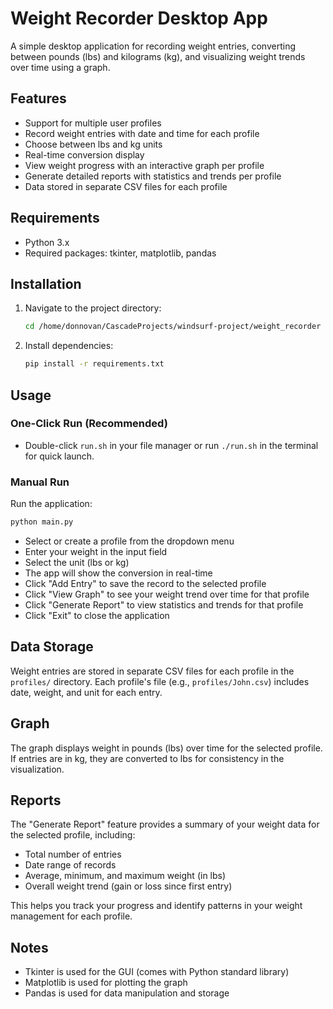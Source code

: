 # Weight Recorder Desktop App

A simple desktop application for recording weight entries, converting between pounds (lbs) and kilograms (kg), and visualizing weight trends over time using a graph.

## Features

- Support for multiple user profiles
- Record weight entries with date and time for each profile
- Choose between lbs and kg units
- Real-time conversion display
- View weight progress with an interactive graph per profile
- Generate detailed reports with statistics and trends per profile
- Data stored in separate CSV files for each profile

## Requirements

- Python 3.x
- Required packages: tkinter, matplotlib, pandas

## Installation

1. Navigate to the project directory:

   ```bash
   cd /home/donnovan/CascadeProjects/windsurf-project/weight_recorder
   ```

2. Install dependencies:

   ```bash
   pip install -r requirements.txt
   ```

## Usage

### One-Click Run (Recommended)

- Double-click `run.sh` in your file manager or run `./run.sh` in the terminal for quick launch.

### Manual Run

Run the application:

```bash
python main.py
```

- Select or create a profile from the dropdown menu
- Enter your weight in the input field
- Select the unit (lbs or kg)
- The app will show the conversion in real-time
- Click "Add Entry" to save the record to the selected profile
- Click "View Graph" to see your weight trend over time for that profile
- Click "Generate Report" to view statistics and trends for that profile
- Click "Exit" to close the application

## Data Storage

Weight entries are stored in separate CSV files for each profile in the `profiles/` directory. Each profile's file (e.g., `profiles/John.csv`) includes date, weight, and unit for each entry.

## Graph

The graph displays weight in pounds (lbs) over time for the selected profile. If entries are in kg, they are converted to lbs for consistency in the visualization.

## Reports

The "Generate Report" feature provides a summary of your weight data for the selected profile, including:

- Total number of entries
- Date range of records
- Average, minimum, and maximum weight (in lbs)
- Overall weight trend (gain or loss since first entry)

This helps you track your progress and identify patterns in your weight management for each profile.

## Notes

- Tkinter is used for the GUI (comes with Python standard library)
- Matplotlib is used for plotting the graph
- Pandas is used for data manipulation and storage
